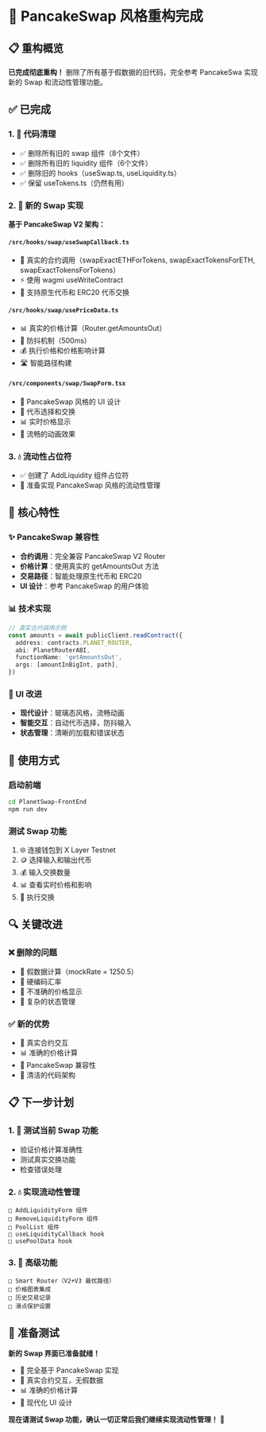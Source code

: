 # 🥞 PancakeSwap 风格重构完成

## 📋 重构概览

**已完成彻底重构！** 删除了所有基于假数据的旧代码，完全参考 PancakeSwa 实现新的 Swap 和流动性管理功能。

## ✅ 已完成

### 1. 🧹 代码清理
- ✅ 删除所有旧的 swap 组件（8个文件）
- ✅ 删除所有旧的 liquidity 组件（6个文件）  
- ✅ 删除旧的 hooks（useSwap.ts, useLiquidity.ts）
- ✅ 保留 useTokens.ts（仍然有用）

### 2. 🎯 新的 Swap 实现
**基于 PancakeSwap V2 架构：**

#### `/src/hooks/swap/useSwapCallback.ts`
- 🔄 真实的合约调用（swapExactETHForTokens, swapExactTokensForETH, swapExactTokensForTokens）
- ⚡ 使用 wagmi useWriteContract 
- 🎯 支持原生代币和 ERC20 代币交换

#### `/src/hooks/swap/usePriceData.ts`  
- 📊 真实的价格计算（Router.getAmountsOut）
- 🔄 防抖机制（500ms）
- 💰 执行价格和价格影响计算
- 🛣️ 智能路径构建

#### `/src/components/swap/SwapForm.tsx`
- 🎨 PancakeSwap 风格的 UI 设计
- 🔄 代币选择和交换
- 📊 实时价格显示
- 💫 流畅的动画效果

### 3. 💧 流动性占位符
- ✅ 创建了 AddLiquidity 组件占位符
- 🚧 准备实现 PancakeSwap 风格的流动性管理

## 🎯 核心特性

### ✨ PancakeSwap 兼容性
- **合约调用**：完全兼容 PancakeSwap V2 Router
- **价格计算**：使用真实的 getAmountsOut 方法
- **交易路径**：智能处理原生代币和 ERC20
- **UI 设计**：参考 PancakeSwap 的用户体验

### 📊 技术实现
```typescript
// 真实合约调用示例
const amounts = await publicClient.readContract({
  address: contracts.PLANET_ROUTER,
  abi: PlanetRouterABI,
  functionName: 'getAmountsOut',
  args: [amountInBigInt, path],
})
```

### 🎨 UI 改进
- **现代设计**：玻璃态风格，流畅动画
- **智能交互**：自动代币选择，防抖输入
- **状态管理**：清晰的加载和错误状态

## 🚀 使用方式

### 启动前端
```bash
cd PlanetSwap-FrontEnd
npm run dev
```

### 测试 Swap 功能
1. 🌐 连接钱包到 X Layer Testnet
2. 🪙 选择输入和输出代币
3. 💰 输入交换数量
4. 📊 查看实时价格和影响
5. 🔄 执行交换

## 🔍 关键改进

### ❌ 删除的问题
- 🚫 假数据计算（mockRate = 1250.5）
- 🚫 硬编码汇率
- 🚫 不准确的价格显示
- 🚫 复杂的状态管理

### ✅ 新的优势
- 🎯 真实合约交互
- 📊 准确的价格计算
- 🔄 PancakeSwap 兼容性
- 🎨 清洁的代码架构

## 📋 下一步计划

### 1. 🧪 测试当前 Swap 功能
- 验证价格计算准确性
- 测试真实交换功能
- 检查错误处理

### 2. 💧 实现流动性管理
```
□ AddLiquidityForm 组件
□ RemoveLiquidityForm 组件  
□ PoolList 组件
□ useLiquidityCallback hook
□ usePoolData hook
```

### 3. 🎯 高级功能
```
□ Smart Router（V2+V3 最优路径）
□ 价格图表集成
□ 历史交易记录
□ 滑点保护设置
```

## 🎊 准备测试

**新的 Swap 界面已准备就绪！**

- 🥞 完全基于 PancakeSwap 实现
- 🎯 真实合约交互，无假数据
- 📊 准确的价格计算
- 🎨 现代化 UI 设计

**现在请测试 Swap 功能，确认一切正常后我们继续实现流动性管理！** 🚀
